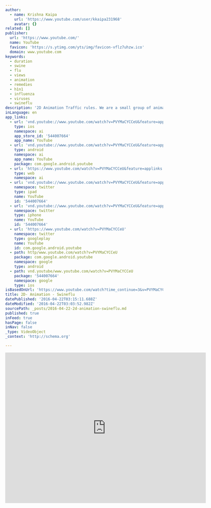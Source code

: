 ```yaml
---
author:
  - name: Krishna Kaipa
    url: 'https://www.youtube.com/user/kkaipa231968'
    avatar: {}
related: []
publisher:
  url: 'https://www.youtube.com/'
  name: YouTube
  favicon: 'https://s.ytimg.com/yts/img/favicon-vflz7uhzw.ico'
  domain: www.youtube.com
keywords:
  - duration
  - swine
  - flu
  - views
  - animation
  - remedies
  - h1n1
  - influenza
  - viruses
  - swineflu
description: '2D Animation Traffic rules. We are a small group of animators and designers, We develop animated videos for presentations and E- Learning, advertising, TV sh...'
inLanguage: en
app_links:
  - url: 'vnd.youtube://www.youtube.com/watch?v=PVYMaCYCCeU&feature=applinks'
    type: ios
    namespace: ai
    app_store_id: '544007664'
    app_name: YouTube
  - url: 'vnd.youtube://www.youtube.com/watch?v=PVYMaCYCCeU&feature=applinks'
    type: android
    namespace: ai
    app_name: YouTube
    package: com.google.android.youtube
  - url: 'https://www.youtube.com/watch?v=PVYMaCYCCeU&feature=applinks'
    type: web
    namespace: ai
  - url: 'vnd.youtube://www.youtube.com/watch?v=PVYMaCYCCeU&feature=applinks'
    namespace: twitter
    type: ipad
    name: YouTube
    id: '544007664'
  - url: 'vnd.youtube://www.youtube.com/watch?v=PVYMaCYCCeU&feature=applinks'
    namespace: twitter
    type: iphone
    name: YouTube
    id: '544007664'
  - url: 'https://www.youtube.com/watch?v=PVYMaCYCCeU'
    namespace: twitter
    type: googleplay
    name: YouTube
    id: com.google.android.youtube
  - path: http/www.youtube.com/watch?v=PVYMaCYCCeU
    package: com.google.android.youtube
    namespace: google
    type: android
  - path: vnd.youtube/www.youtube.com/watch?v=PVYMaCYCCeU
    package: '544007664'
    namespace: google
    type: ios
isBasedOnUrl: 'https://www.youtube.com/watch?time_continue=3&v=PVYMaCYCCeU'
title: 2D- Animation - Swineflu
datePublished: '2016-04-22T03:15:11.688Z'
dateModified: '2016-04-22T03:03:52.982Z'
sourcePath: _posts/2016-04-22-2d-animation-swineflu.md
published: true
inFeed: true
hasPage: false
inNav: false
_type: VideoObject
_context: 'http://schema.org'

---
```

<iframe src="https://cdn.embedly.com/widgets/media.html?src=https%3A%2F%2Fwww.youtube.com%2Fembed%2FPVYMaCYCCeU%3Ffeature%3Doembed&amp;url=https%3A%2F%2Fwww.youtube.com%2Fwatch%3Ftime_continue%3D3%26v%3DPVYMaCYCCeU&amp;image=https%3A%2F%2Fi.ytimg.com%2Fvi%2FPVYMaCYCCeU%2Fhqdefault.jpg&amp;key=b7d04c9b404c499eba89ee7072e1c4f7&amp;type=text%2Fhtml&amp;schema=youtube" width="640" height="480" scrolling="no" frameborder="0" allowfullscreen="" style=""></iframe>